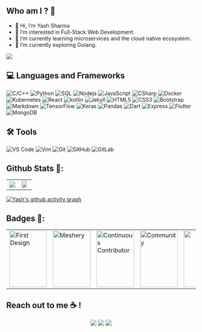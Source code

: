 

## Who am I ? 🤔
- 👋 Hi, I’m Yash Sharma
- 👀 I’m interested in Full-Stack Web Development.
- 🌱 I’m currently learning microservices and the cloud native ecosystem. 
- 💞️ I’m currently exploring Golang.

![](https://komarev.com/ghpvc/?username=yash37158)

## 💻 Languages and Frameworks
![C/C++](https://img.shields.io/badge/-C++-00599C?style=flat-square&logo=c%2B%2B)
![Python](https://img.shields.io/badge/-Python-black?style=flat-square&logo=Python)
![SQL](https://img.shields.io/badge/-MySQL-black?style=flat-square&logo=mysql) 
![Nodejs](https://img.shields.io/badge/Node.js-43853D?style=for-the-badge&logo=node.js&logoColor=white) 
![JavaScript](https://img.shields.io/badge/-JavaScript-black?style=flat-square&logo=javascript)
![CSharp](https://img.shields.io/badge/C%23-239120?style=flat-square&logo=c-sharp&logoColor=white) 
![Docker](https://img.shields.io/badge/-Docker-black?style=flat-square&logo=docker)
![Kubernetes](https://img.shields.io/badge/Kubernetes-326ce5.svg?&style=flat-square&logo=kubernetes&logoColor=white)
![React](https://img.shields.io/badge/-React-black?style=flat-square&logo=react)
![kotlin](https://img.shields.io/badge/Kotlin-0095D5?&style=for-the-badge&logo=kotlin&logoColor=white)
![Jekyll](https://img.shields.io/badge/-Jekyll-red?style=flat-square&logo=jekyll) 
![HTML5](https://img.shields.io/badge/-HTML5-E34F26?style=flat-square&logo=html5&logoColor=white)
![CSS3](https://img.shields.io/badge/-CSS3-1572B6?style=flat-square&logo=css3)
![Bootstrap](https://img.shields.io/badge/-Bootstrap-563D7C?style=flat-square&logo=bootstrap)
![Markdown](https://img.shields.io/badge/-Markdown-black?style=flat-square&logo=markdown)
![TensorFlow](https://img.shields.io/badge/TensorFlow%20-%23FF6F00.svg?&style=flat-square&logo=TensorFlow&logoColor=white)
![Keras](https://img.shields.io/badge/Keras%20-%23D00000.svg?&style=flat-square&logo=Keras&logoColor=white)
![Pandas](https://img.shields.io/badge/Pandas%20-%23150458.svg?&style=flat-square&logo=pandas&logoColor=white)
![Dart](https://img.shields.io/badge/Dart-0175C2?style=for-the-badge&logo=dart&logoColor=white)
![Express](https://img.shields.io/badge/Express.js-404D59?style=for-the-badge)
![Flutter](https://img.shields.io/badge/Flutter-02569B?style=for-the-badge&logo=flutter&logoColor=white)
![MongoDB](https://img.shields.io/badge/MongoDB-4EA94B?style=for-the-badge&logo=mongodb&logoColor=white)


## 🛠️ Tools
![VS Code](https://img.shields.io/badge/-VS_Code-blue?style=flat-square&logo=visual-studio-code) 
![Vim](https://img.shields.io/badge/Vim-%2311AB00.svg?&style=flat-square&logo=vim&logoColor=white)
![Git](https://img.shields.io/badge/-Git-blueviolet?style=flat-square&logo=git) 
![GitHub](https://img.shields.io/badge/-GitHub-181717?style=flat-square&logo=github)
![GitLab](https://img.shields.io/badge/-GitLab-FCA121?style=flat-square&logo=gitlab)


##  Github Stats 📍:
<table columns=2>
  </tr><tr>
  <td><img src="https://github-readme-streak-stats.herokuapp.com/?user=alphaX86&theme=gruvbox&no-bg=true"></td>
  <td><img src="https://github-profile-trophy.vercel.app/?username=alphaX86&theme=gruvbox&row=1&no-frame=true&no-bg=true" width="85%"></td>
  </tr>
</table>

[![Yash's github activity graph](https://github-readme-activity-graph.vercel.app/graph?username=yash37158&bg_color=fffff0&color=708090&line=24292e&point=24292e&area=true&hide_border=true)](https://github.com/yash37158/github-readme-activity-graph)

##  Badges 🏅:
<table columns=3>
<tr>
<td><a href="https://meshery.layer5.io/user/53ccd221-c66b-4815-93df-397013b0200a?tab=badges"><img width="100" height="150" src="https://badges.layer5.io/assets/badges/first-design/first-design.png" alt="First Design" /></a></td>
<td><a href="https://meshery.layer5.io/user/53ccd221-c66b-4815-93df-397013b0200a?tab=badges"><img width="100" height="150" src="https://badges.layer5.io/assets/badges/meshery/meshery.png" alt="Meshery" /></a></td>
<td><a href="https://meshery.layer5.io/user/53ccd221-c66b-4815-93df-397013b0200a?tab=badges"><img width="100" height="150" src="https://badges.layer5.io/assets/badges/continuous-contributor/continuous-contributor.png" alt="Continuous Contributor" />
<td><a href="https://meshery.layer5.io/user/53ccd221-c66b-4815-93df-397013b0200a?tab=badges"><img width="100" height="150" src="https://badges.layer5.io/assets/badges/community/community.png" alt="Community" />
<td><a href="https://meshery.layer5.io/user/53ccd221-c66b-4815-93df-397013b0200a?tab=badges"><img width="100" height="150" src="https://badges.layer5.io/assets/badges/first-share/first-share.png" />
<td><a href="https://meshery.layer5.io/user/53ccd221-c66b-4815-93df-397013b0200a?tab=badges"><img width="100" height="150" src="https://badges.layer5.io/assets/badges/longevity-legend/longevity-legend.png" />
</a></td>
</tr>
</table>

## Reach out to me ☕️ !

<p align="center">
  <a href="https://www.linkedin.com/in/yash-sharma-7b688a19b/"><img src="https://img.shields.io/badge/-LinkedIn-black?style=for-the-badge&logo=linkedin" ></a>
  <a href="https://twitter.com/YashSha49433608?t=cMDZ7jorLeIuHWvr6K6D6Q&s=09"><img src="https://img.shields.io/badge/-Twitter-black?style=for-the-badge&logo=twitter" ></a>
  <a href="mailto:yashsharma37158@gmail.com"><img src="https://img.shields.io/badge/-Mail-black?style=for-the-badge&logo=gmail" ></a>
</p>



